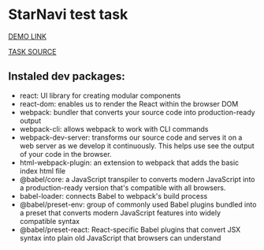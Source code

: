 # StarNavi test task

[DEMO LINK]()

[TASK SOURCE](https://starnavi-frontend-test-task-v3.netlify.app/)

## Instaled dev packages:
- react: UI library for creating modular components
- react-dom: enables us to render the React within the browser DOM
- webpack: bundler that converts your source code into production-ready output
- webpack-cli: allows webpack to work with CLI commands
- webpack-dev-server: transforms our source code and serves it on a web server as we develop it continuously. This helps use see the output of your code in the browser.
- html-webpack-plugin: an extension to webpack that adds the basic index html file
- @babel/core: a JavaScript transpiler to converts modern JavaScript into a production-ready version that's compatible with all browsers.
- babel-loader: connects Babel to webpack's build process
- @babel/preset-env: group of commonly used Babel plugins bundled into a preset that converts modern JavaScript features into widely compatible syntax
- @babel/preset-react: React-specific Babel plugins that convert JSX syntax into plain old JavaScript that browsers can understand
